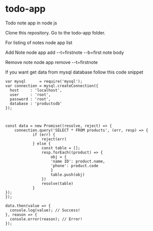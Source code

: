 # todo-app
Todo note app in node js

Clone this repository.
Go to the todo-app folder.

For listing of notes 
node app list

Add Note 
node app add --t=firstnote --b=first note body

Remove note
node app remove --t=firstnote

If you want get data from mysql database follow this code snippet
```
var mysql      = require('mysql');
var connection = mysql.createConnection({
  host     : 'localhost',
  user     : 'root',
  password : 'root',
  database : 'productsdb'
});



const data = new Promise((resolve, reject) => {
	connection.query('SELECT * FROM products', (err, resp) => {
            if (err) {
                reject(err)
            } else {
                const table = [];
                resp.forEach((product) => {
                    obj = {
                    'name ID': product.name,
                    'phone': product.code
                    }
                    table.push(obj)
                })
                resolve(table)
            }
});
});

data.then(value => {
  console.log(value); // Success!
}, reason => {
  console.error(reason); // Error!
});
```
